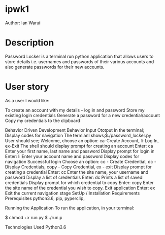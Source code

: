 # ipwk1
Author: Ian Warui

# Description
Password Locker is a terminal run python application that allows users to store details i.e. usernames and passwords of their various accounts and also generate passwords for their new accounts.

# User story
As a user I would like:

To create an account with my details - log in and password Store my existing login credentials Generate a password for a new credential/account Copy my credentials to the clipboard

Behavior Driven Development
Behavior	Input	Ototput
In the terminal; Display codes for navigation	The termianl shows;$./password_locker.py	User should see; Welcome, choose an option: ca-Create Account, li-Log In, ex-Exit
The shell should display prompt for creating an account	Enter: ca	Enter your first name, last name and password
Display prompt for login in	Enter: li	Enter your account name and password
Display codes for navigation	Successful login	Choose an option: cc - Create Credential, dc - Display Credentials, copy - Copy Credential, ex - exit
Display prompt for creating a credential	Enter: cc	Enter the site name, your username and password
Display a list of credentials	Enter: dc	Prints a list of saved credentials
Display prompt for which credential to copy	Enter: copy	Enter the site name of the credential you wish to copy.
Exit application	Enter: ex	Exit the current navigation stage
SetUp / Installation Requirements
Prerequisites
python3.6, pip, pyperclip,

Running the Application
To run the application, in your terminal:

$ chmod +x run.py $ ./run.p

Technologies Used
Python3.6
